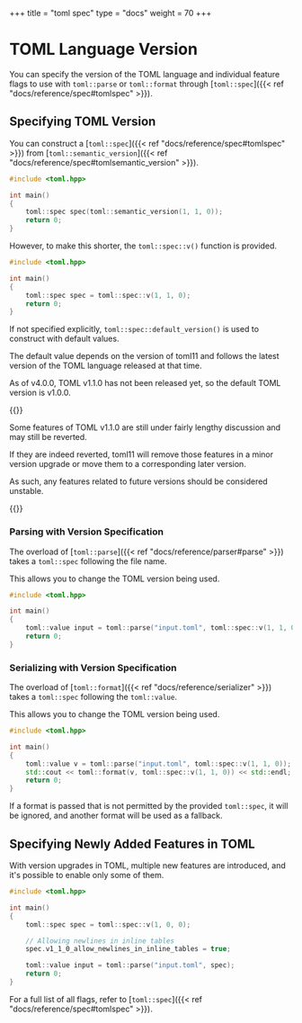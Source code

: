 +++
title = "toml spec"
type  = "docs"
weight = 70
+++

# TOML Language Version

You can specify the version of the TOML language and individual feature flags to use with `toml::parse` or `toml::format` through [`toml::spec`]({{< ref "docs/reference/spec#tomlspec" >}}).

## Specifying TOML Version

You can construct a [`toml::spec`]({{< ref "docs/reference/spec#tomlspec" >}}) from [`toml::semantic_version`]({{< ref "docs/reference/spec#tomlsemantic_version" >}}).

```cpp
#include <toml.hpp>

int main()
{
    toml::spec spec(toml::semantic_version(1, 1, 0));
    return 0;
}
```

However, to make this shorter, the `toml::spec::v()` function is provided.

```cpp
#include <toml.hpp>

int main()
{
    toml::spec spec = toml::spec::v(1, 1, 0);
    return 0;
}
```

If not specified explicitly, `toml::spec::default_version()` is used to construct with default values.

The default value depends on the version of toml11 and follows the latest version of the TOML language released at that time.

As of v4.0.0, TOML v1.1.0 has not been released yet, so the default TOML version is v1.0.0.

{{<hint warning>}}

Some features of TOML v1.1.0 are still under fairly lengthy discussion and may still be reverted.

If they are indeed reverted, toml11 will remove those features in a minor version upgrade or move them to a corresponding later version.

As such, any features related to future versions should be considered unstable.

{{</hint>}}

### Parsing with Version Specification

The overload of [`toml::parse`]({{< ref "docs/reference/parser#parse" >}}) takes a `toml::spec` following the file name.

This allows you to change the TOML version being used.

```cpp
#include <toml.hpp>

int main()
{
    toml::value input = toml::parse("input.toml", toml::spec::v(1, 1, 0));
    return 0;
}
```

### Serializing with Version Specification

The overload of [`toml::format`]({{< ref "docs/reference/serializer" >}}) takes a `toml::spec` following the `toml::value`.

This allows you to change the TOML version being used.

```cpp
#include <toml.hpp>

int main()
{
    toml::value v = toml::parse("input.toml", toml::spec::v(1, 1, 0));
    std::cout << toml::format(v, toml::spec::v(1, 1, 0)) << std::endl;
    return 0;
}
```

If a format is passed that is not permitted by the provided `toml::spec`, it will be ignored, and another format will be used as a fallback.

## Specifying Newly Added Features in TOML

With version upgrades in TOML, multiple new features are introduced, and it's possible to enable only some of them.

```cpp
#include <toml.hpp>

int main()
{
    toml::spec spec = toml::spec::v(1, 0, 0);

    // Allowing newlines in inline tables
    spec.v1_1_0_allow_newlines_in_inline_tables = true;

    toml::value input = toml::parse("input.toml", spec);
    return 0;
}
```

For a full list of all flags, refer to [`toml::spec`]({{< ref "docs/reference/spec#tomlspec" >}}).

